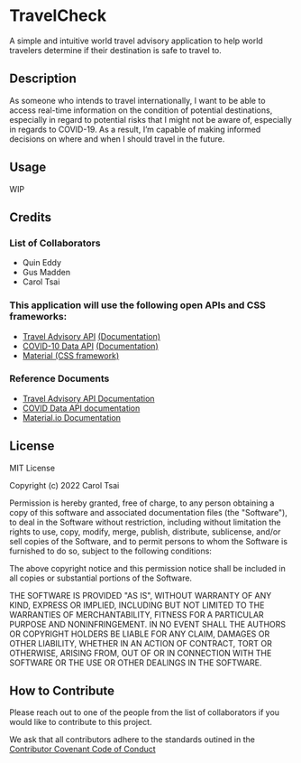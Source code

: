 # TravelCheck
A simple and intuitive world travel advisory application to help world travelers determine if their destination is safe to travel to.

## Description

As someone who intends to travel internationally, I want to be able to access real-time information on the condition of potential destinations, especially in regard to potential risks that I might not be aware of, especially in regards to COVID-19. As a result, I’m capable of making informed decisions on where and when I should travel in the future.

## Usage

WIP

## Credits

### List of Collaborators
* Quin Eddy
* Gus Madden
* Carol Tsai

### This application will use the following open APIs and CSS frameworks:

* [Travel Advisory API](https://www.travel-advisory.info/) [(Documentation)](https://www.travel-advisory.info/data-api) 
* [COVID-10 Data API](https://disease.sh/) [(Documentation)](https://disease.sh/docs/)
* [Material (CSS framework)](https://material.io/)


### Reference Documents

* [Travel Advisory API Documentation](https://www.travel-advisory.info/data-api) 
* [COVID Data API documentation](https://disease.sh/docs/)
* [Material.io Documentation](https://m3.material.io/foundations/glossary)

## License

MIT License

Copyright (c) 2022 Carol Tsai

Permission is hereby granted, free of charge, to any person obtaining a copy
of this software and associated documentation files (the "Software"), to deal
in the Software without restriction, including without limitation the rights
to use, copy, modify, merge, publish, distribute, sublicense, and/or sell
copies of the Software, and to permit persons to whom the Software is
furnished to do so, subject to the following conditions:

The above copyright notice and this permission notice shall be included in all
copies or substantial portions of the Software.

THE SOFTWARE IS PROVIDED "AS IS", WITHOUT WARRANTY OF ANY KIND, EXPRESS OR
IMPLIED, INCLUDING BUT NOT LIMITED TO THE WARRANTIES OF MERCHANTABILITY,
FITNESS FOR A PARTICULAR PURPOSE AND NONINFRINGEMENT. IN NO EVENT SHALL THE
AUTHORS OR COPYRIGHT HOLDERS BE LIABLE FOR ANY CLAIM, DAMAGES OR OTHER
LIABILITY, WHETHER IN AN ACTION OF CONTRACT, TORT OR OTHERWISE, ARISING FROM,
OUT OF OR IN CONNECTION WITH THE SOFTWARE OR THE USE OR OTHER DEALINGS IN THE
SOFTWARE.


## How to Contribute

Please reach out to one of the people from the list of collaborators if you would like to contribute to this project.

We ask that all contributors adhere to the standards outined in the [Contributor Covenant Code of Conduct](https://www.contributor-covenant.org/version/2/1/code_of_conduct/)
